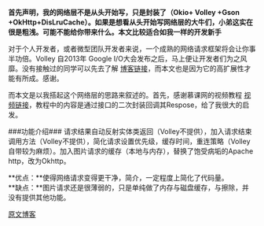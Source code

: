 **首先声明，我的网络层不是从头开始写，只是封装了（Okio+ Volley +Gson +OkHttp+DisLruCache）。如果是想看从头开始写网络层的大牛们，小弟这实在很是粗浅。可能不能给你带来什么。本文比较适合如我一样的开发新手**

对于个人开发者，或者微型团队开发者来说，一个成熟的网络请求框架将会让你事半功倍。Volley 自2013年 Google I/O大会发布之后，马上便让开发者们为之风靡。没有接触过的同学可以先去了解  [博客链接](http://blog.csdn.net/t12x3456/article/details/9221611)，而本文也是因为它的高扩展性才能有所成。感谢。

而本文是以我搭起这个网络层的思路来叙述的。首先，感谢慕课网的视频教程  [视频链接](http://www.imooc.com/learn/468)，教程中的内容是通过接口的二次封装回调其Respose，给了我很大的启发。

###功能介绍###
请求结果自动反射实体类返回（Volley不提供），加入请求结束调用方法（Volley不提供），简化请求设置优先级，缓存时间，重连策略（Volley自带较为麻烦）。加入图片请求的缓存（本地与内存），替换了饱受病垢的Apache http，改为Okhttp。

**优点：**使得网络请求变得更干净，简介，一定程度上简化了代码量。<br>
**缺点：**图片请求还是很薄弱的，只是单纯做了内存与磁盘缓存，与擦除，并没有提供其他功能。

[原文博客](http://www.imooc.com/learn/468)




